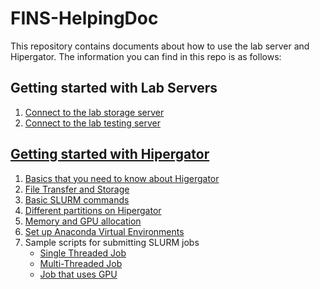 # FINS-HelpingDoc

This repository contains documents about how to use the lab server and Hipergator. The information you can find in this repo is as follows:

## Getting started with Lab Servers
1. [Connect to the lab storage server](https://github.com/zhumd225/FINS-HelpingDoc/blob/main/Getting%20Started%20with%20Lab%20Servers/Access%20Lab%20Storage%20Server.md)
2. [Connect to the lab testing server](https://github.com/zhumd225/FINS-HelpingDoc/blob/main/Getting%20Started%20with%20Lab%20Servers/Access%20Lab%20Testing%20Server.md)

## [Getting started with Hipergator](https://github.com/zhumd225/FINS-HelpingDoc/tree/main/Getting%20Started%20with%20Hipergator)
1. [Basics that you need to know about Higergator](https://github.com/zhumd225/FINS-HelpingDoc/blob/main/Getting%20Started%20with%20Hipergator/Basics.md)
2. [File Transfer and Storage](https://github.com/zhumd225/FINS-HelpingDoc/blob/main/Getting%20Started%20with%20Hipergator/File%20Transfer%20and%20Storage.md)
3. [Basic SLURM commands](https://github.com/zhumd225/FINS-HelpingDoc/blob/main/Getting%20Started%20with%20Hipergator/SLURM%20Commands.md)
4. [Different partitions on Hipergator](https://github.com/zhumd225/FINS-HelpingDoc/blob/main/Getting%20Started%20with%20Hipergator/Hipergator%20Partitions.md)
5. [Memory and GPU allocation](https://github.com/zhumd225/FINS-HelpingDoc/blob/main/Getting%20Started%20with%20Hipergator/Memory%20and%20GPU%20Allocation.md)
6. [Set up Anaconda Virtual Environments](https://github.com/zhumd225/FINS-HelpingDoc/blob/main/Getting%20Started%20with%20Hipergator/Virtual%20Environments.md)
7. Sample scripts for submitting SLURM jobs
   * [Single Threaded Job](https://github.com/zhumd225/FINS-HelpingDoc/blob/main/Getting%20Started%20with%20Hipergator/SampleScripts/SampleScript-SingleThread.sabtch)
   * [Multi-Threaded Job](https://github.com/zhumd225/FINS-HelpingDoc/blob/main/Getting%20Started%20with%20Hipergator/SampleScripts/SampleScript-MultiThread.sbatch)
   * [Job that uses GPU](https://github.com/zhumd225/FINS-HelpingDoc/blob/main/Getting%20Started%20with%20Hipergator/SampleScripts/SampleScript-GPU.sbatch)
